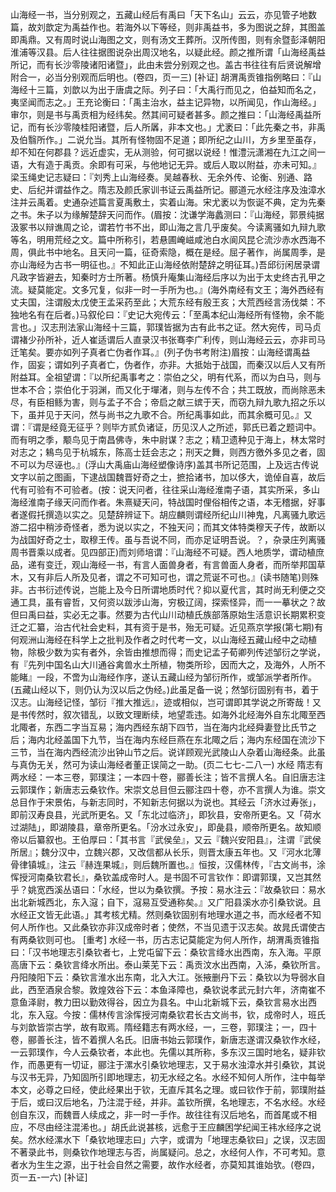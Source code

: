 <!-- { "loadSidebar": true } -->
山海经一书，当分别观之，五藏山经后有禹曰「天下名山」云云，亦见管子地数篇，故刘歆定为禹益作也。若海外以下等经，则非禹益书，多为图说之辞，其图盖即禹鼎。又有周时说山海图之文，则有汤文王葬所。汉所传图，则有余暨彭泽朝阳淮浦等汉县。后人往往据图说杂出周汉地名，以疑此经。颜之推所谓「山海经禹益所记，而有长沙零陵诸阳诸暨」，此由未尝分别观之也。盖古书往往有后贤说解增附合一，必当分别观而后明也。(卷四，页一三)
[补证]
胡渭禹贡锥指例略曰：『山海经十三篇，刘歆以为出于唐虞之际。列子曰：「大禹行而见之，伯益知而名之，夷坚闻而志之。」王充论衡曰：「禹主治水，益主记异物，以所闻见，作山海经。」审尔，则是书与禹贡相为经纬矣。然其间可疑者甚多。颜之推曰：「山海经禹益所记，而有长沙零陵桂阳诸暨，后人所羼，非本文也。」尤袤曰：「此先秦之书，非禹及伯翳所作。」二说允当。其所有怪物固不足道；即所纪之山川，方乡里至虽存，却不知在何郡县？远近虚实，无从测验，何可据以说经！惟澧沅潇湘在九江之间一语，大有造于禹贡。余即有可采，与他地记无异。或后人取以附益，亦未可知。』梁玉绳史记志疑曰：『刘秀上山海经奏。吴越春秋、无余外传、论衡、别通、路史、后纪并谓益作之。隋志及颜氏家训书证云禹益所记。郦道元水经注序及浊漳水注并云禹着。史通杂述篇言夏禹敷土，实着山海。宋尤袤以为恢诞不典，定为先秦之书。朱子以为缘解楚辞天问而作。(眉按：沈谦学海蠡测曰：『山海经，郭景纯据汲冢书以辩谯周之论，谓若竹书不出，即山海之言几乎废矣。今读离骚如九辩九歌等名，明用荒经之文。篇中所称引，若悬圃崦嵫咸池白水阆风昆仑流沙赤水西海不周，俱此书中地名。且天问一篇，征奇索隐，概在是经。屈子著作，尚属周季，是亦山海经为古书一明征也。』不知此正山海经依附楚辞之明征耳。)吾邱衍闲居录谓凡政字皆避去，知秦时方士所著。杨慎升庵集山海经后序以为出于太史终古孔甲之流。疑莫能定。文多冗复，似非一时一手所为也。』(海外南经有文王；海外西经有丈夫国，注谓殷太戊使王孟采药至此；大荒东经有殷王亥；大荒西经言汤伐桀：不独地名有在后者。)马叙伦曰：『史记大宛传云：「至禹本纪山海经所有怪物，余不能言也。」汉志刑法家山海经十三篇，郭璞皆据为古有此书之证。然大宛传，司马贞谓褚少孙所补，近人崔适谓后人直录汉书张骞李广利传，则山海经云云，亦非司马迁笔矣。要亦如列子真者亡伪者作耳。』(列子伪书考附注)眉按：山海经谓禹益作，固妄；谓如列子真者亡，伪者作，亦非。大抵始于战国，而秦汉以后人又有所附益耳。全祖望谓：『以所纪禹事考之：崇伯之父，明有代系，而以为白马，则与世本不合；崇伯化于羽渊，而又化于墠渚，则与左传不合；共工既放，而尚除恶未尽，有臣相鲧为害，则与孟子不合；帝启之献三嫔于天，而窃九辩九歌九招之乐以下，虽并见于天问，然与尚书之九歌不合。所纪禹事如此，而其余概可见。』又谓：『谓是经竟无征乎？则毕方贰负诸证，历见汉人之所述，郭氏已着之题词中。而有明之季，颙鸟见于南昌佛寺，朱中尉谋？志之；精卫遗种见于海上，林太常时对志之；鴸鸟见于杭城东，陈高士廷会志之；刑天之舞，则西方徼外多见之者，固不可以为尽诬也。』(浮山大禹庙山海经塑像诗序)盖其书所记范围，上及远古传说文字以前之图画，下逮战国魏晋好奇之士，摭拾诸书，加以侈大，诡倬自喜，故后代有可验有不可验者。(按：说天问者，往往采山海经淮南子语，其实所采，多山海经淮南子缘天问而作者。朱熹疑天问，特战国时俚俗相传之语，本无稽据，好事者遂假托撰造以实之。见楚辞辨证下。胡应麟则谓经所纪山川神鬼，凡离骚九歌远游二招中稍涉奇怪者，悉为说以实之，不独天问；而其文体特类穆天子传，故断以为战国好奇之士，取穆王传。虽与吾说不同，而亦足证明吾说。？，杂录庄列离骚周书晋乘以成者。见四部正)而刘师培谓：『山海经不可疑。西人地质学，谓动植庶品，递有变迁，观山海经一书，有言人面兽身者，有言兽面人身者，而所举邦国草木，又有非后人所及见者，谓之不可知可也，谓之荒诞不可也。』(读书随笔)则殊非。古书衍述传说，岂能上及今日所谓地质时代？抑以夏代言，其时尚无利便之交通工具，虽有睿哲，又何资以跋涉山海，穷极辽阔，探索怪异，而一一摹状之？故但曰禹曰益，实必无之事。然要为古代山川动植氏族部落原始生活意识长期累积变迁之汇纂，治古代社会史料，其有资于是书，殆无可疑。近见燕京学报(第七期)有何观洲山海经在科学上之批判及作者之时代考一文，以山海经五藏山经中之动植物，除极少数为实有者外，余皆由推想而得；而史记孟子荀卿列传述邹衍之学说，有『先列中国名山大川通谷禽兽水土所植，物类所珍，因而大之，及海外，人所不能睹』一段，不啻为山海经作序，遂认五藏山经为邹衍所作，或邹派学者所作。(五藏山经以下，则仍认为汉以后之伪经。)此虽足备一说；然邹衍固别有书，着于汉志。山海经记怪，邹衍『推大推远』，迹或相似，岂可谓即其学说之所寄哉！又是书传然时，叙次错乱，以致文理断续，地望乖违。如海外北经海外自东北陬至西北陬者，东西二字当互易；海内西经东胡下四节，当在海内北经舜妻登比氏节之后；海内北经盖国下九节，当在海内东经巨燕在东北陬之后；海内东经国在流沙下三节，当在海内西经流沙出钟山节之后。说详顾观光武陵山人杂着山海经条。此虽与真伪无关，然可为读山海经者董正误简之一助。(页二七七-二八一)
水经
隋志有两水经：一本三卷，郭璞注；一本四十卷，郦善长注；皆不言撰人名。自旧唐志注云郭璞作；新唐志云桑钦作。宋崇文总目但云郦注四十卷，亦不言撰人为谁。崇文总目作于宋景佑，与新志同时，不知新志何据以为说也。其经云「济水过寿张」，即前汉寿良县，光武所更名。又「东北过临济」，即狄县，安帝所更名。又「荷水过湖陆」，即湖陵县，章帝所更名。「汾水过永安」，即彘县，顺帝所更名。故知顺帝以后纂叙也。王伯厚曰：「其书言『武侯垒』，又云『魏兴安阳县』，注谓『武侯所居』；魏分汉中，立魏兴郡，又改信都从长乐，则晋太康五年也。又『河水北薄骨律镇城』，注云『赫连果城』，则后魏所置也。』恒按，汉儒林传，『古文尚书，涂恽授河南桑钦君长』，桑钦盖成帝时人。是书固不可言钦作：即谓郭璞，又岂其然乎？姚宽西溪丛语曰：「水经，世以为桑钦撰。予按：易水注云：『故桑钦曰：易水出北新城西北，东入滱；自下，滱易互受通称矣。』又广阳县溪水亦引桑钦说。且水经正文皆无此语。」其考核尤精。然则桑钦固别有地理水道之书，而水经者不知何人所作也。又此桑钦亦非汉成帝时者；使然，不当见遗于汉志矣。故晁氏谓使古有两桑钦则可也。
[重考]
水经一书，历古志记莫能定为何人所作，胡渭禹贡锥指曰：「汉书地理志引桑钦者七，上党屯留下云：桑钦言绛水出西南，东入海。平原高唐下云：桑钦言绛水所出。泰山莱芜下云：禹贡汶水出西南，入泲，桑钦所言。丹阳陵阳下云：桑钦言淮水出东南，北入大江。张掖删丹下云：桑钦以为导弱水自此，西至酒泉合黎。敦煌效谷下云：本鱼泽障也，桑钦说孝武元封六年，济南崔不意鱼泽尉，教力田以勤效得谷，因立为县名。中山北新城下云，桑钦言易水出西北，东入寇。今按：儒林传言涂恽授河南桑钦君长古文尚书，钦，成帝时人，班氏与刘歆皆崇古学，故有取焉。隋经籍志有两水经，一，三卷，郭璞注；一，四十卷，郦善长注，皆不着撰人名氏。旧唐书始云郭璞作，新唐志遂谓汉桑钦作水经，一云郭璞作，今人云桑钦者，本此也。先儒以其所称，多东汉三国时地名，疑非钦作，而愚更有一切证，郦注于漯水引桑钦地理志，又于易水浊漳水并引桑钦，其说与汉书无异，乃知固所引即地理志，初无水经之名。水经不知何人所作，注中每举本文，必尊之曰经，使此经果出于钦，无直斥其名之理。或曰钦作于前，郭璞附益于后，或曰汉后地名，乃注混于经，并非。盖钦所撰，名地理志，不名水经。水经创自东汉，而魏晋人续成之，非一时一手作。故往往有汉后地名，而首尾或不相应，不尽由经注混浠也。」胡氏此说甚核，远愈于王应麟困学纪闻王袆水经序之说矣。然水经漯水下「桑钦地理志曰」六字，或谓为「地理志桑钦曰」之误，汉志固不著录此书，则桑钦作地理志与否，尚属疑问。总之，水经何人作，不可考知。意者水为生生之源，出于社会自然之需要，故作水经者，亦莫知其谁始欤。(卷四，页一五-一六)
[补证]
